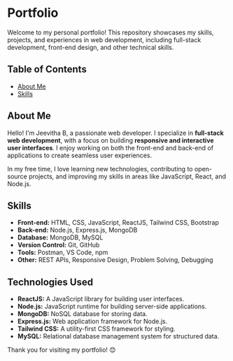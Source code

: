 # Portfolio

Welcome to my personal portfolio! This repository showcases my skills, projects, and experiences in web development, including full-stack development, front-end design, and other technical skills.

## Table of Contents

- [About Me](#about-me)
- [Skills](#skills)

## About Me

Hello! I'm Jeevitha B, a passionate web developer. I specialize in **full-stack web development**, with a focus on building **responsive and interactive user interfaces**. I enjoy working on both the front-end and back-end of applications to create seamless user experiences.

In my free time, I love learning new technologies, contributing to open-source projects, and improving my skills in areas like JavaScript, React, and Node.js.

## Skills

- **Front-end:** HTML, CSS, JavaScript, ReactJS, Tailwind CSS, Bootstrap
- **Back-end:** Node.js, Express.js, MongoDB
- **Database:** MongoDB, MySQL
- **Version Control:** Git, GitHub
- **Tools:** Postman, VS Code, npm
- **Other:** REST APIs, Responsive Design, Problem Solving, Debugging

## Technologies Used

- **ReactJS:** A JavaScript library for building user interfaces.
- **Node.js:** JavaScript runtime for building server-side applications.
- **MongoDB:** NoSQL database for storing data.
- **Express.js:** Web application framework for Node.js.
- **Tailwind CSS:** A utility-first CSS framework for styling.
- **MySQL:** Relational database management system for structured data.

Thank you for visiting my portfolio! 😊
